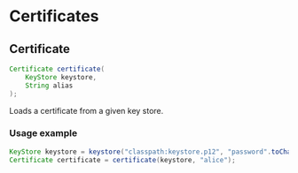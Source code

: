 # Certificates

## Certificate

```java
Certificate certificate(
    KeyStore keystore, 
    String alias
);
```

 Loads a certificate from a given key store.

### Usage example

```java
KeyStore keystore = keystore("classpath:keystore.p12", "password".toCharArray(), "PKCS12");
Certificate certificate = certificate(keystore, "alice");
```

 

